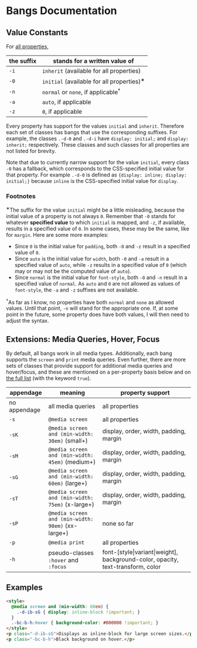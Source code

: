 # Bangs Documentation

## Value Constants

For [all properties](PROPERTIES.md),

the suffix | stands for a written value of
---------- | -----------------------------
`-i`       | `inherit` (available for all properties)
`-0`       | `initial` (available for all properties)<sup>&lowast;</sup>
`-n`       | `normal` or `none`, if applicable<sup>&dagger;</sup>
`-a`       | `auto`, if applicable
`-z`       | `0`, if applicable

Every property has support for the values `initial` and `inherit`. Therefore each set of classes
has bangs that use the corresponding suffixes.
For example, the classes `.-d-0` and `.-d-i` have `display: initial;` and `display: inherit;` respectively.
These classes and such classes for all properties are not listed for brevity.

Note that due to currently narrow support for the value `initial`, every class `-0` has a fallback,
which corresponds to the CSS-specified initial value for that property.
For example `.-d-0` is defined as `{display: inline; display: initial;}` because
`inline` is the CSS-specified initial value for `display`.

### Footnotes

<sup>&lowast;</sup>The suffix for the value `initial` might be a little misleading, because the
initial value of a property
is not always `0`. Remember that `-0` stands for whatever **specified value** to which `initial` is mapped,
and `-z`, if available, results in a specified value of `0`.
In some cases, these may be the same, like for `margin`. Here are some more examples:

- Since `0` is the initial value for `padding`, both `-0` and `-z` result in a specified value of `0`.
- Since `auto` is the initial value for `width`, both `-0` and `-a` result in a specified value of `auto`,
  while `-z` results in a specified value of `0` (which may or may not be the computed value of `auto`).
- Since `normal` is the initial value for `font-style`, both `-0` and `-n` result in a specified value of `normal`.
  As `auto` and `0` are not allowed as values of `font-style`, the `-a` and `-z` suffixes are not available.

<sup>&dagger;</sup>As far as I know, no properties have both `normal` and `none` as allowed values.
Until that point, `-n` will stand for the appropriate one. If, at some point in the future, some
property does have both values, I will then need to adjust the syntax.

## Extensions: Media Queries, Hover, Focus

By default, all bangs work in all media types. Additionally, each bang supports the
`screen` and `print` media queries.
Even further, there are more sets of classes that provide support for
additional media queries and hover/focus, and these are mentioned on a per-property basis below
and on [the full list](PROPERTIES.md) (with the keyword `true`).

appendage    | meaning                                           | property support
---------    | -------                                           | ----------------
no appendage | all media queries                                 | all properties
`-s`         | `@media screen`                                   | all properties
`-sK`        | `@media screen and (min-width: 30em)` (small+)    | display, order, width, padding, margin
`-sM`        | `@media screen and (min-width: 45em)` (medium+)   | display, order, width, padding, margin
`-sG`        | `@media screen and (min-width: 60em)` (large+)    | display, order, width, padding, margin
`-sT`        | `@media screen and (min-width: 75em)` (x-large+)  | display, order, width, padding, margin
`-sP`        | `@media screen and (min-width: 90em)` (xx-large+) | none so far
`-p`         | `@media print`                                    | all properties
`-h`         | pseudo-classes `:hover` and `:focus`              | font-[style&#x007c;variant&#x007c;weight], background-color, opacity, text-transform, color

## Examples

```html
<style>
  @media screen and (min-width: 60em) {
    .-d-ib-sG { display: inline-block !important; }
  }
  .-bc-b-h:hover { background-color: #000000 !important; }
</style>
<p class="-d-ib-sG">Displays as inline-block for large screen sizes.</p>
<p class="-bc-b-h">Black background on hover.</p>
```
